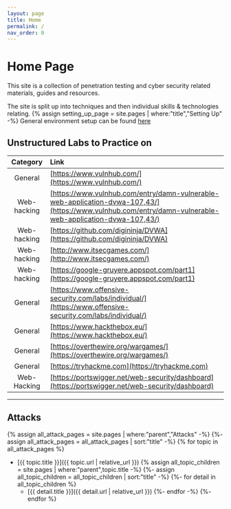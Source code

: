 ```yaml
---
layout: page
title: Home
permalink: /
nav_order: 0
---
```


# Home Page

This site is a collection of penetration testing and cyber security related materials, guides and resources.

The site is split up into techniques and then individual skills & technologies relating.
{% assign setting_up_page = site.pages | where:"title","Setting Up" -%}
General environment setup can be found [here](https://alipali737.github.io/pen-test-docs/setting-up/setting-up.html)

## Unstructured Labs to Practice on

| Category | Link |
| :---: | :--- |
| General | [https://www.vulnhub.com/](https://www.vulnhub.com/) |
| Web-hacking | [https://www.vulnhub.com/entry/damn-vulnerable-web-application-dvwa-107,43/](https://www.vulnhub.com/entry/damn-vulnerable-web-application-dvwa-107,43/) |
| Web-hacking | [https://github.com/digininja/DVWA](https://github.com/digininja/DVWA) |
| Web-hacking | [http://www.itsecgames.com/](http://www.itsecgames.com/) |
| Web-hacking | [https://google-gruyere.appspot.com/part1](https://google-gruyere.appspot.com/part1) |
| General | [https://www.offensive-security.com/labs/individual/](https://www.offensive-security.com/labs/individual/) |
| General | [https://www.hackthebox.eu/](https://www.hackthebox.eu/) |
| General | [https://overthewire.org/wargames/](https://overthewire.org/wargames/) |
| General | [https://tryhackme.com](https://tryhackme.com) |
| Web-Hacking | [https://portswigger.net/web-security/dashboard](https://portswigger.net/web-security/dashboard) |


----

## Attacks

{% assign all_attack_pages = site.pages | where:"parent","Attacks" -%}
{%- assign all_attack_pages = all_attack_pages | sort:"title" -%}
{% for topic in all_attack_pages %}
- [{{ topic.title }}]({{ topic.url | relative_url }})
{% assign all_topic_children = site.pages | where:"parent",topic.title -%}
{%- assign all_topic_children = all_topic_children | sort:"title" -%}
{%- for detail in all_topic_children %}
    - [{{ detail.title }}]({{ detail.url | relative_url }})
{%- endfor -%}
{%- endfor %}
